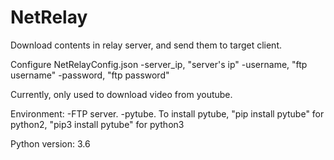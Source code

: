 # NetRelay
Download contents in relay server, and send them to target client.

Configure NetRelayConfig.json
    -server_ip, "server's ip"
    -username, "ftp username"
    -password, "ftp password"

Currently, only used to download video from youtube.

Environment:
-FTP server.
-pytube. To install pytube, "pip install pytube" for python2, "pip3 install pytube" for python3

Python version: 3.6